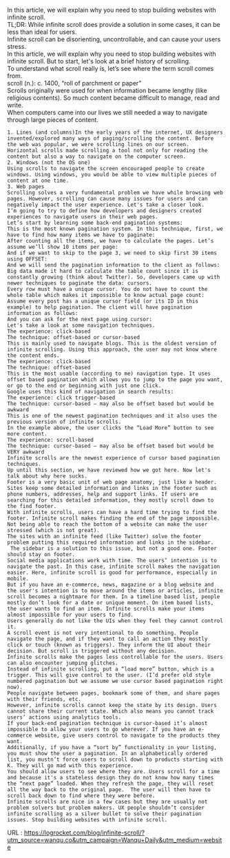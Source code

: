   In this article, we will explain why you need to stop building websites with infinite scroll.  
    TL;DR: While infinite scroll does provide a solution in some cases, it can be less than ideal for users.  
    Infinite scroll can be disorienting, uncontrollable, and can cause your users stress.   
    In this article, we will explain why you need to stop building websites with infinite scroll. But to start, let's look at a brief history of scrolling.  
    To understand what scroll really is, let’s see where the term scroll comes from.  
    scroll (n.): c. 1400, “roll of parchment or paper”  
    Scrolls originally were used for when information became lengthy (like religious contents). So much content became difficult to manage, read and write.  
    When computers came into our lives we still needed a way to navigate through large pieces of content.   
      
    1. Lines (and columns)In the early years of the internet, UX designers invented/explored many ways of paging/scrolling the content. Before the web was popular, we were scrolling lines on our screen.   
    Horizontal scrolls made scrolling a tool not only for reading the content but also a way to navigate on the computer screen.  
    2. Windows (not the OS one)  
    Using scrolls to navigate the screen encouraged people to create windows. Using windows, you would be able to view multiple pieces of content at one time.  
    3. Web pages  
    Scrolling solves a very fundamental problem we have while browsing web pages. However, scrolling can cause many issues for users and can negatively impact the user experience. Let's take a closer look.   
    I’m going to try to define how developers and designers created experiences to navigate users in their web pages.   
    Let’s start by learning some back-end pagination systems:  
    This is the most known pagination system. In this technique, first, we have to find how many items we have to paginate:  
    After counting all the items, we have to calculate the pages. Let’s assume we’ll show 10 items per page:  
    And if we want to skip to the page 3, we need to skip first 30 items using OFFSET:  
    And we will send the pagination information to the client as follows:  
    Big data made it hard to calculate the table count since it is constantly growing (think about Twitter). So, developers came up with newer techniques to paginate the data: cursors.  
    Every row must have a unique cursor. You do not have to count the whole table which makes it impossible to know actual page count:  
    Assume every post has a unique cursor field (or its ID in this example) to help pagination. The client will have pagination information as follows:  
    And you can ask for the next page using cursor:  
    Let's take a look at some navigation techniques.   
    The experience: click-based  
    The technique: offset-based or cursor-based   
    This is mainly used to navigate blogs. This is the oldest version of infinite scrolling. Using this approach, the user may not know where the content ends.  
    The experience: click-based  
    The technique: offset-based  
    This is the most usable (according to me) navigation type. It uses offset based pagination which allows you to jump to the page you want, or go to the end or beginning with just one click.  
    Google uses this kind of navigation in search results:  
    The experience: click trigger-based  
    The technique: cursor-based — may also be offset based but would be awkward  
    This is one of the newest pagination techniques and it also uses the previous version of infinite scrolls.  
    In the example above, the user clicks the “Load More” button to see more content.  
    The experience: scroll-based  
    The technique: cursor-based — may also be offset based but would be VERY awkward  
    Infinite scrolls are the newest experience of cursor based pagination techniques.   
    Up until this section, we have reviewed how we got here. Now let's talk about why here sucks.  
    Footer is a very basic unit of web page anatomy, just like a header. Sites keep some detailed information and links in the footer such as phone numbers, addresses, help and support links. If users are searching for this detailed information, they mostly scroll down to the find footer.  
    With infinite scrolls, users can have a hard time trying to find the footer. Infinite scroll makes finding the end of the page impossible. Not being able to reach the bottom of a website can make the user stressed (which is not great).  
    The sites with an infinite feed (like Twitter) solve the footer problem putting this required information and links in the sidebar.  The sidebar is a solution to this issue, but not a good one. Footer should stay on footer.  
    Social media applications work with time. The users’ intention is to navigate the past. In this case, infinite scroll makes the navigation easier. Here, infinite scroll is good for performance, especially in mobile.  
    But if you have an e-commerce, news, magazine or a blog website and the user's intention is to move around the items or articles, infinite scroll becomes a nightmare for them. In a timeline based list, people mostly don’t look for a date or unique moment. On item based lists, the user wants to find an item. Infinite scrolls make your items almost impossible for your users to find.  
    Users generally do not like the UIs when they feel they cannot control it.  
    A scroll event is not very intentional to do something. People navigate the page, and if they want to call an action they mostly click or touch (known as triggers). They inform the UI about their decision. But scroll is triggered without any decision.  
    Infinite scrolls make the pages less controllable for the users. Users can also encounter jumping glitches.   
    Instead of infinite scrolling, put a “load more” button, which is a trigger. This will give control to the user. (I’d prefer old style numbered pagination but we assume we use cursor based pagination right now).  
    People navigate between pages, bookmark some of them, and share pages with their friends, etc.  
    However, infinite scrolls cannot keep the state by its design. Users cannot share their current state. Which also means you cannot track users’ actions using analytics tools.  
    If your back-end pagination technique is cursor-based it’s almost impossible to allow your users to go wherever. If you have an e-commerce website, give users control to navigate to the products they want.  
    Additionally, if you have a “sort by” functionality in your listing, you must show the user a pagination. In an alphabetically ordered list, you mustn’t force users to scroll down to products starting with K. They will go mad with this experience.  
    You should allow users to see where they are. Users scroll for a time and because it's a stateless design they do not know how many times the “next page” loaded. When they refresh the page, they will reset all the way back to the original page.  The user will then have to scroll back down to find where they were before.   
    Infinite scrolls are nice in a few cases but they are usually not problem solvers but problem makers. UX people shouldn’t consider infinite scrolling as a silver bullet to solve their pagination issues. Stop building websites with infinite scroll.  
      
      
      
      
      
      
      
      
      
      
      
    
  URL : https://logrocket.com/blog/infinite-scroll/?utm_source=wanqu.co&utm_campaign=Wanqu+Daily&utm_medium=website